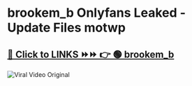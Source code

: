 
 # brookem_b Onlyfans Leaked - Update Files motwp

## <h2><a href="https://clipsfans.com/brookem_b&ref=git">🔗 Click to LINKS ⏩⏩ 👉 🟢 brookem_b </a></h2>

<a href="https://clipsfans.com/brookem_b&ref=git" rel="nofollow" data-target="animated-image.originalLink"><img src="https://i.ibb.co.com/xMMVF88/686577567.gif" alt="Viral Video Original" style="max-width: 100%; display: inline-block;" data-target="animated-image.originalImage"></a>

